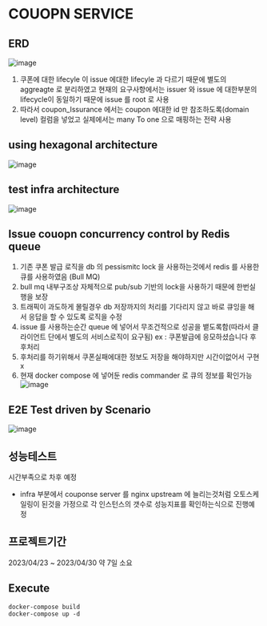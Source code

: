 # COUOPN SERVICE

##

## ERD

![image](https://user-images.githubusercontent.com/110815396/235333148-050c4f63-eb90-45a4-828f-c75e9b55088a.png)

1. 쿠폰에 대한 lifecyle 이 issue 에대한 lifecyle 과 다르기 때문에 별도의 aggreagte 로 분리하였고 현재의 요구사항에서는 issuer 와 issue 에 대한부분의 lifecycle이 동일하기 때문에 issue 를 root 로 사용
2. 따라서 coupon_Issurance 에서는 coupon 에대한 id 만 참조하도록(domain level) 컬럼을 넣었고 실제에서는 many To one 으로 매핑하는 전략 사용

## using hexagonal architecture

![image](https://user-images.githubusercontent.com/110815396/235333108-88a7f6d2-2bd5-49eb-9c58-611bebc794db.png)

## test infra architecture

![image](https://user-images.githubusercontent.com/72781752/235334398-c8460872-81fa-46fe-95a4-101d032c7543.png)

## Issue couopn concurrency control by Redis queue

1. 기존 쿠폰 발급 로직을 db 의 pessismitc lock 을 사용하는것에서 redis 를 사용한 큐를 사용하였음 (Bull MQ)
2. bull mq 내부구조상 자체적으로 pub/sub 기반의 lock을 사용하기 때문에 한번실행을 보장
3. 트래픽이 과도하게 몰릴경우 db 저장까지의 처리를 기다리지 않고 바로 큐잉을 해서 응답을 할 수 있도록 로직을 수정
4. issue 를 사용하는순간 queue 에 넣어서 무조건적으로 성공을 뱉도록함(따라서 클라이언트 단에서 별도의 서비스로직이 요구됨) ex : 쿠폰발급에 응모하셨습니다 후 후처리
5. 후처리를 하기위해서 쿠폰실패에대한 정보도 저장을 해야하지만 시간이없어서 구현x
6. 현재 docker compose 에 넣어둔 redis commander 로 큐의 정보를 확인가능
   ![image](https://user-images.githubusercontent.com/72781752/235334163-83dc435b-42ae-4fbc-adff-c4dc3a60362c.png)

## E2E Test driven by Scenario

![image](https://user-images.githubusercontent.com/110815396/235333635-79b167b3-df3b-4516-941a-41c755f4297d.png)

## 성능테스트

시간부족으로 차후 예정

- infra 부분에서 couponse server 를 nginx upstream 에 늘리는것처럼
  오토스케일링이 된것을 가정으로 각 인스턴스의 갯수로 성능지표를 확인하는식으로 진행예정

## 프로젝트기간

2023/04/23 ~ 2023/04/30 약 7일 소요

## Execute

```
docker-compose build
docker-compose up -d
```
